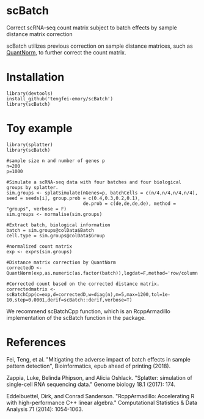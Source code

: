 # scBatch
Correct scRNA-seq count matrix subject to batch effects by sample distance matrix correction

scBatch utilizes previous correction on sample distance matrices, such as [QuantNorm](github.com/tengfei-emory/QuantNorm), to further correct the count matrix.

# Installation
```{r}
library(devtools)
install_github('tengfei-emory/scBatch')
library(scBatch)
```

# Toy example
```{r}
library(splatter)
library(scBatch)

#sample size n and number of genes p
n=200
p=1000

#Simulate a scRNA-seq data with four batches and four biological groups by splatter.
sim.groups <- splatSimulate(nGenes=p, batchCells = c(n/4,n/4,n/4,n/4), seed = seeds[i], group.prob = c(0.4,0.3,0.2,0.1),
                            de.prob = c(de,de,de,de), method = "groups", verbose = F)
sim.groups <- normalise(sim.groups)

#Extract batch, biological information
batch = sim.groups@colData$Batch
cell.type = sim.groups@colData$Group

#normalized count matrix
exp <- exprs(sim.groups)

#Distance matrix correction by QuantNorm   
correctedD <- QuantNorm(exp,as.numeric(as.factor(batch)),logdat=F,method='row/column',cor_method='pearson',max=5)

#Corrected count based on the corrected distance matrix.
correctedmatrix <-scBatchCpp(c=exp,d=correctedD,w=diag(n),m=5,max=1200,tol=1e-10,step=0.0001,derif=scBatch::derif,verbose=T)

```
We recommend scBatchCpp function, which is an RcppArmadillo implementation of the scBatch function in the package.

# References
Fei, Teng, et al. "Mitigating the adverse impact of batch effects in sample pattern detection", Bioinformatics, epub ahead of printing (2018).

Zappia, Luke, Belinda Phipson, and Alicia Oshlack. "Splatter: simulation of single-cell RNA sequencing data." Genome biology 18.1 (2017): 174.

Eddelbuettel, Dirk, and Conrad Sanderson. "RcppArmadillo: Accelerating R with high-performance C++ linear algebra." Computational Statistics & Data Analysis 71 (2014): 1054-1063.
